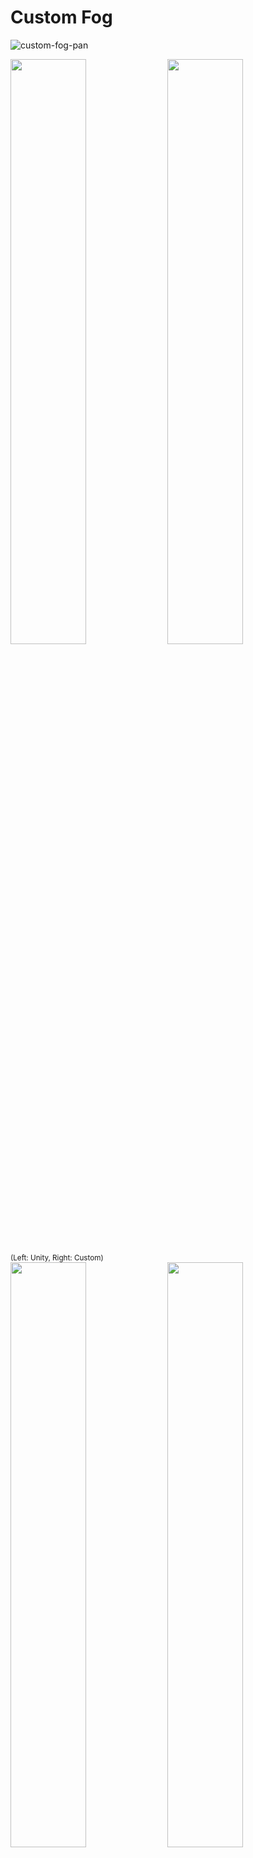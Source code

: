 # Custom Fog
![custom-fog-pan](https://github.com/wonkee-kim/unity-custom-fog/assets/830808/a4949392-9ac9-4775-b365-fbc19d8db4b4)<br>


<img src ="https://github.com/wonkee-kim/unity-custom-fog/assets/830808/8e6363ee-0666-4cfc-ad11-4ebd8e1223c6" width="49%">
<img src ="https://github.com/wonkee-kim/unity-custom-fog/assets/830808/c800f7ee-554f-49ad-ae01-858e978b2d47" width="49%"><br>
<sup>(Left: Unity, Right: Custom)</sup><br>

<img src ="https://github.com/wonkee-kim/unity-custom-fog/assets/830808/89d36cdb-55d0-49a9-9fab-4b9a463ba9d2" width="49%">
<img src ="https://github.com/wonkee-kim/unity-custom-fog/assets/830808/26c7a789-faa7-4146-9ea1-070b8d73c3c8" width="49%"><br>
<sup>(Left: Unity, Right: Custom)</sup><br>


## Demo (Available on Web, Mobile and MetaQuest - Powered by [Spatial Creator Toolkit](https://www.spatial.io/toolkit))
https://www.spatial.io/s/Custom-Fog-6631990c7e7b2cffbf4b4cb7



## Issues with Unity Fog
Unity's fog has a single color, making it difficult for it to appear natural from all angles when there are various colors scattered in the background. <br>
<img src ="https://github.com/wonkee-kim/unity-custom-fog/assets/830808/5bec652e-42ee-4ab1-9e2a-f09b91997bf9" width="49%">
<img src ="https://github.com/wonkee-kim/unity-custom-fog/assets/830808/6c7f7af2-c5bf-4c52-af70-66b2f53fedd6" width="49%">
<img src ="https://github.com/wonkee-kim/unity-custom-fog/assets/830808/e1129cfe-5a48-4913-801a-b091af50a04b" width="24%">
<img src ="https://github.com/wonkee-kim/unity-custom-fog/assets/830808/720e1466-07b6-4579-9fec-b7fccde44dc8" width="24%">
<img src ="https://github.com/wonkee-kim/unity-custom-fog/assets/830808/2105f432-7060-4931-bfff-55e9c6dbf5ec" width="24%">
<img src ="https://github.com/wonkee-kim/unity-custom-fog/assets/830808/3bce161a-6cd8-4f93-99e1-70735dadc64d" width="24%">

However, this custom fog addresses this by utilizing the skybox to seamlessly blend across all directions.
![custom-fog-pan](https://github.com/wonkee-kim/unity-custom-fog/assets/830808/a4949392-9ac9-4775-b365-fbc19d8db4b4)


## Features
### Fog color
Get fog color by sampling skybox. Use lower LOD to blur it out. <br>
[<sub>CustomFog.shader#L126</sub>](https://github.com/wonkee-kim/unity-custom-fog/blob/main/unity-custom-fog-unity/Assets/CustomFog/CustomFog/CustomFog.shader#L126)
```hlsl
half3 fogColor = SAMPLE_TEXTURECUBE_LOD(_FogTex, sampler_FogTex, -viewDirWS, _FogTexBlur).rgb;
```


### Height fog
[<sub>CustomFog.shader#L133-L134</sub>](https://github.com/wonkee-kim/unity-custom-fog/blob/main/unity-custom-fog-unity/Assets/CustomFog/CustomFog/CustomFog.shader#L133-L134)
```hlsl
half fogHeightIntensity = smoothstep(_FogHeightRange.x, _FogHeightRange.y, positionWS.y);
fogHeightIntensity = fogHeightIntensity * fogHeightIntensity; // Exponential
```

### Noise
<img src ="https://github.com/wonkee-kim/unity-custom-fog/assets/830808/155efee6-18d9-4080-86d3-5d38692e74a5" width="75%">


## Utilization
This method is applied to a game [Neon Ghost](https://www.spatial.io/s/Neon-Ghost-65e2209a07789d42d8a8c56c) on [Spatial](https://www.spatial.io/)<br>
The game is available on web, mobile and Meta Quest.<br>
<img src ="https://github.com/wonkee-kim/unity-custom-fog/assets/830808/3ae8d3e8-83da-4be6-8674-1a33e800aa1a" width="49%">
<img src ="https://github.com/wonkee-kim/unity-custom-fog/assets/830808/1f955b73-6e57-4bc8-8f6b-b160057994d6" width="49%">

